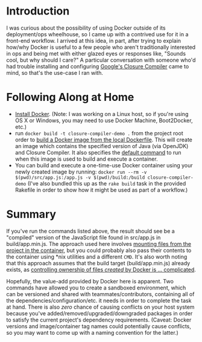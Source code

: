 # Introduction
I was curious about the possibility of using Docker outside of its
deployment/ops wheelhouse, so I came up with a contrived use for it in a
front-end workflow. I arrived at this idea, in part, after trying to explain
how/why Docker is useful to a few people who aren't traditionally interested in
ops and being met with either glazed eyes or responses like, "Sounds cool, but
why should I care?" A particular conversation with someone who'd had trouble
installing and configuring [Google's Closure
Compiler](https://developers.google.com/closure/compiler/)
came to mind, so that's the use-case I ran with.

# Following Along at Home
- [Install Docker](https://docs.docker.com/install/).
    (Note: I was working on a Linux host, so if you're using OS X or Windows,
    you may need to use Docker Machine, Boot2Docker, etc.)
- run `docker build -t closure-compiler-demo .` from the project root order to
    [build a Docker image from the local
    Dockerfile](https://docs.docker.com/engine/userguide/dockerimages/#building-an-image-from-a-dockerfile).
    This will create an image which contains the specified version of Java
    (via OpenJDK) and Closure Compiler. It also specifies the
    [default command](https://docs.docker.com/engine/reference/builder/#cmd) to
    run when this image is used to build and execute a container.
- You can build and execute a one-time-use Docker container using your newly
    created image by running:
    `docker run --rm -v $(pwd)/src/app.js:/app.js -v $(pwd)/build:/build closure-compiler-demo`
    (I've also bundled this up as the `rake build` task in the provided
    Rakefile in order to show how it might be used as part of a workflow.)

# Summary
If you've run the commands listed above, the result should see be a "compiled"
version of the JavaScript file found in src/app.js in build/app.min.js. The
approach used here involves [mounting files from the project in the
container](https://docs.docker.com/engine/userguide/dockervolumes/#mount-a-host-directory-as-a-data-volume),
but you could probably also pass their contents to the container using *nix
utilities and a different `CMD`. It's also worth noting that this approach
assumes that the build target (build/app.min.js) already exists, as
[controlling ownership of files _created_ by Docker is ... complicated](https://github.com/moby/moby/issues/2259).

Hopefully, the value-add provided by Docker here is apparent. Two commands
have allowed you to create a sandboxed environment, which can be versioned and
shared with teammates/contributors, containing all of the
dependencies/configuration/etc. it needs in order to complete the task at hand.
There is also _zero_ chance of causing conflicts on your host system because
you've added/removed/upgraded/downgraded packages in order to satisfy the
current project's dependency requirements. (Caveat: Docker versions and
image/container tag names could potentially cause conflicts, so you may want to
come up with a naming convention for the latter.)

